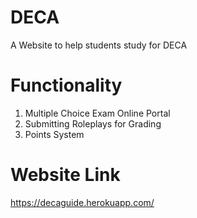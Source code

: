 # DECA
A Website to help students study for DECA

# Functionality
1. Multiple Choice Exam Online Portal
2. Submitting Roleplays for Grading
3. Points System

# Website Link
https://decaguide.herokuapp.com/
